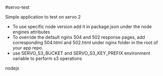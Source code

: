 #servo-test

Simple application to test on servo 2

- To use specific node version add it in package.json under the node engines attributes
- To override the default nginx 504 and 502 response pages, add corresponding 504.html and 502.html under nginx folder in the root of your app repo.
- use SERVO_S3_BUCKET and SERVO_S3_KEY_PREFIX environment variable to perform s3 operations

nodejs

